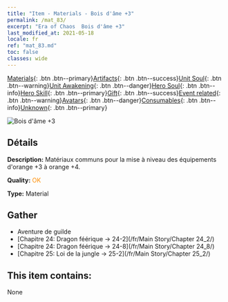 ```yaml
---
title: "Item - Materials - Bois d'âme +3"
permalink: /mat_83/
excerpt: "Era of Chaos  Bois d'âme +3"
last_modified_at: 2021-05-18
locale: fr
ref: "mat_83.md"
toc: false
classes: wide
---
```

 [Materials](/ItemsFR/){: .btn .btn--primary}[Artifacts](/ItemsFR/Artifacts/){: .btn .btn--success}[Unit Soul](/ItemsFR/UnitSoul/){: .btn .btn--warning}[Unit Awakening](/ItemsFR/UnitAwakening/){: .btn .btn--danger}[Hero Soul](/ItemsFR/HeroSoul/){: .btn .btn--info}[Hero Skill](/ItemsFR/HeroSkill/){: .btn .btn--primary}[Gift](/ItemsFR/Gift/){: .btn .btn--success}[Event related](/ItemsFR/Events/){: .btn .btn--warning}[Avatars](/ItemsFR/Avatars/){: .btn .btn--danger}[Consumables](/ItemsFR/Consumables/){: .btn .btn--info}[Unknown](/ItemsFR/Unknown/){: .btn .btn--primary}

 ![Bois d'âme +3](/images/t/i_cailiao_mucai3.png)

## Détails
 **Description:** Matériaux communs pour la mise à niveau des équipements d'orange +3 à orange +4.

 **Quality:** <span style="color: #FF8C00">OK</span>

 **Type:** Material

## Gather

*    Aventure de guilde 
*    [Chapitre 24: Dragon féérique -> 24-2](/fr/Main Story/Chapter 24_2/) 
*    [Chapitre 24: Dragon féérique -> 24-8](/fr/Main Story/Chapter 24_8/) 
*    [Chapitre 25: Loi de la jungle -> 25-2](/fr/Main Story/Chapter 25_2/) 

## This item contains:

  None

